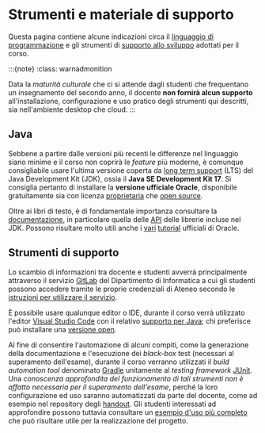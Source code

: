 # Strumenti e materiale di supporto

Questa pagina contiene alcune indicazioni circa il [linguaggio di
programmazione](#java) e gli strumenti di [supporto allo
sviluppo](#strumenti-di-supporto) adottati per il corso.

:::{note}
:class: warnadmonition

Data la *maturità culturale* che ci si attende dagli studenti che frequentano un
insegnamento del secondo anno, il docente **non fornirà alcun supporto**
all'installazione, configurazione e uso pratico degli strumenti qui descritti,
sia nell'ambiente desktop che cloud.
:::

## Java

Sebbene a partire dalle versioni più recenti le differenze nel linguaggio siano
minime e il corso non coprirà le *feature* più moderne, è comunque consigliabile
usare l'ultima versione coperta da [long term
support](https://en.wikipedia.org/wiki/Long-term_support) (LTS) del Java
Development Kit (JDK), ossia il **Java SE Development Kit 17**.  Si consiglia
pertanto di installare la **versione ufficiale Oracle**, disponibile
gratuitamente sia con licenza
[proprietaria](https://www.oracle.com/technetwork/java/javase/downloads/) che
[open source](https://openjdk.java.net/).

Oltre ai libri di testo, è di fondamentale importanza consultare la
[documentazione](https://docs.oracle.com/en/java/javase/17/), in particolare
quella delle [API](https://docs.oracle.com/en/java/javase/17/docs/api/) delle
librerie incluse nel JDK. Possono risultare molto utili anche i
[vari](https://docs.oracle.com/javase/tutorial/)
[tutorial](https://dev.java/learn/) ufficiali di Oracle.

## Strumenti di supporto

Lo scambio di informazioni tra docente e studenti avverrà principalmente
attraverso il servizio [GitLab](https://gitlab.di.unimi.it/) del Dipartimento di
Informatica a cui gli studenti possono accedere tramite le proprie credenziali
di Ateneo secondo le [istruzioni per utilizzare il servizio](https://gitlab.di.unimi.it/prog2#prog2-gitlab-di).

È possibile usare qualunque editor o IDE, durante il corso verrà utilizzato
l'editor [Visual Studio Code](https://code.visualstudio.com/) con il relativo
[supporto per Java](https://code.visualstudio.com/docs/languages/java); chi
preferisce può installare una [versione open](https://vscodium.com/).

Al fine di consentire l'automazione di alcuni compiti, come la generazione della
documentazione e l'esecuzione dei *black-box* test (necessari al superamento
dell'esame), durante il corso verranno utilizzati il *build automation tool*
denominato [Gradle](https://gradle.org/) unitamente al *testing framework*
[JUnit](https://junit.org/junit5/). Una *conoscenza approfondita del
funzionamento di tali strumenti non è affatto necessaria per il superamento
dell'esame*, perché la loro configurazione ed uso saranno automatizzati da parte
del docente, come ad esempio nel repository degli
[handout](https://github.com/prog2-unimi/handouts). Gli studenti interessati ad
approfondire possono tuttavia consultare un [esempio d'uso più
completo](https://github.com/prog2-unimi/build-automation-example) che può
risultare utile per la realizzazione del progetto.